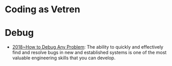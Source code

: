 # Coding as Vetren

# Debug

- [2018~How to Debug Any Problem](https://hackernoon.com/how-to-debug-any-problem-ac6f8a867fae): The ability to quickly and effectively find and resolve bugs in new and established systems is one of the most valuable engineering skills that you can develop.
